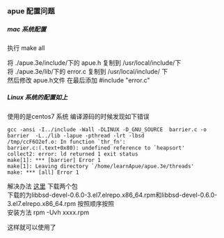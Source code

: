 ### apue 配置问题

##### mac 系统配置

执行 make all

将 ./apue.3e/include/下的  apue.h 复制到 /usr/local/include/下  
将 ./apue.3e/lib/下的 error.c 复制到 /usr/local/include/ 下  
然后修改 apue.h文件  在最后添加 #include "error.c"  

##### Linux 系统的配置如上  

使用的是centos7 系统 编译源码的时候发现如下错误
```
gcc -ansi -I../include -Wall -DLINUX -D_GNU_SOURCE  barrier.c -o barrier  -L../lib -lapue -pthread -lrt -lbsd
/tmp/ccF6O2ef.o: In function `thr_fn':
barrier.c:(.text+0x80): undefined reference to `heapsort'
collect2: error: ld returned 1 exit status
make[1]: *** [barrier] Error 1
make[1]: Leaving directory `/home/learnApue/apue.3e/threads'
make: *** [all] Error 1
```
解决办法 [这里](https://pkgs.org/) 下载两个包  
下载的为libbsd-devel-0.6.0-3.el7.elrepo.x86_64.rpm和libbsd-devel-0.6.0-3.el7.elrepo.x86_64.rpm
按照顺序按照   
安装方法 rpm -Uvh xxxx.rpm  

这样就可以使用了
